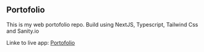 ## Portofolio

This is my web portofolio repo. 
Build using NextJS, Typescript, Tailwind Css and Sanity.io

Linke to live app: [Portofolio](https://my-portofolio-app.vercel.app)

